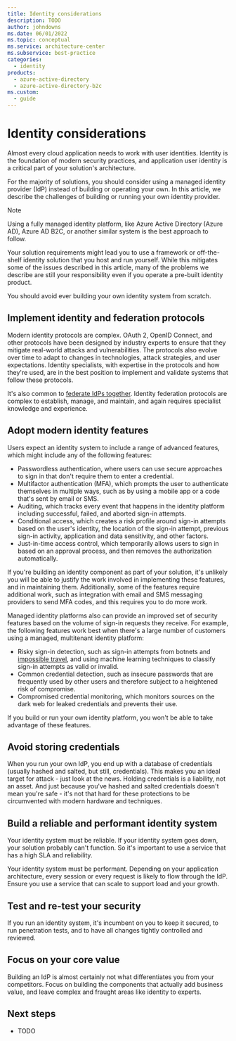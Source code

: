 ```yaml
---
title: Identity considerations
description: TODO
author: johndowns
ms.date: 06/01/2022
ms.topic: conceptual
ms.service: architecture-center
ms.subservice: best-practice
categories:
  - identity
products:
  - azure-active-directory
  - azure-active-directory-b2c
ms.custom:
  - guide
---
```


# Identity considerations

Almost every cloud application needs to work with user identities. Identity is the foundation of modern security practices, and application user identity is a critical part of your solution's architecture.

For the majority of solutions, you should consider using a managed identity provider (IdP) instead of building or operating your own. In this article, we describe the challenges of building or running your own identity provider.

> [!NOTE]
> Using a fully managed identity platform, like Azure Active Directory (Azure AD), Azure AD B2C, or another similar system is the best approach to follow.
> 
> Your solution requirements might lead you to use a framework or off-the-shelf identity solution that you host and run yourself. While this mitigates some of the issues described in this article, many of the problems we describe are still your responsibility even if you operate a pre-built identity product.
> 
> You should avoid ever building your own identity system from scratch.

## Implement identity and federation protocols

Modern identity protocols are complex. OAuth 2, OpenID Connect, and other protocols have been designed by industry experts to ensure that they mitigate real-world attacks and vulnerabilities. The protocols also evolve over time to adapt to changes in technologies, attack strategies, and user expectations. Identity specialists, with expertise in the protocols and how they're used, are in the best position to implement and validate systems that follow these protocols.

It's also common to [federate IdPs together](../patterns/federated-identity.yml). Identity federation protocols are complex to establish, manage, and maintain, and again requires specialist knowledge and experience.

## Adopt modern identity features

Users expect an identity system to include a range of advanced features, which might include any of the following features:

- Passwordless authentication, where users can use secure approaches to sign in that don't require them to enter a credential.
- Multifactor authentication (MFA), which prompts the user to authenticate themselves in multiple ways, such as by using a mobile app or a code that's sent by email or SMS.
- Auditing, which tracks every event that happens in the identity platform including successful, failed, and aborted sign-in attempts.
- Conditional access, which creates a risk profile around sign-in attempts based on the user's identity, the location of the sign-in attempt, previous sign-in activity, application and data sensitivity, and other factors.
- Just-in-time access control, which temporarily allows users to sign in based on an approval process, and then removes the authorization automatically.

If you're building an identity component as part of your solution, it's unlikely you will be able to justify the work involved in implementing these features, and in maintaining them. Additionally, some of the features require additional work, such as integration with email and SMS messaging providers to send MFA codes, and this requires you to do more work.

Managed identity platforms also can provide an improved set of security features based on the volume of sign-in requests they receive. For example, the following features work best when there's a large number of customers using a managed, multitenant identity platform:

- Risky sign-in detection, such as sign-in attempts from botnets and [impossible travel](/defender-cloud-apps/anomaly-detection-policy#impossible-travel), and using machine learning techniques to classify sign-in attempts as valid or invalid.
- Common credential detection, such as insecure passwords that are frequently used by other users and therefore subject to a heightened risk of compromise.
- Compromised credential monitoring, which monitors sources on the dark web for leaked credentials and prevents their use.

If you build or run your own identity platform, you won't be able to take advantage of these features.

<!-- TODO here down -->
## Avoid storing credentials

When you run your own IdP, you end up with a database of credentials (usually hashed and salted, but still, credentials). This makes you an ideal target for attack - just look at the news. Holding credentials is a liability, not an asset. And just because you've hashed and salted credentials doesn't mean you're safe - it's not that hard for these protections to be circumvented with modern hardware and techniques.

## Build a reliable and performant identity system

Your identity system must be reliable. If your identity system goes down, your solution probably can't function. So it's important to use a service that has a high SLA and reliability.

Your identity system must be performant. Depending on your application architecture, every session or every request is likely to flow through the IdP. Ensure you use a service that can scale to support load and your growth.

## Test and re-test your security

If you run an identity system, it's incumbent on you to keep it secured, to run penetration tests, and to have all changes tightly controlled and reviewed.

## Focus on your core value

Building an IdP is almost certainly not what differentiates you from your competitors. Focus on building the components that actually add business value, and leave complex and fraught areas like identity to experts.

## Next steps

- TODO

